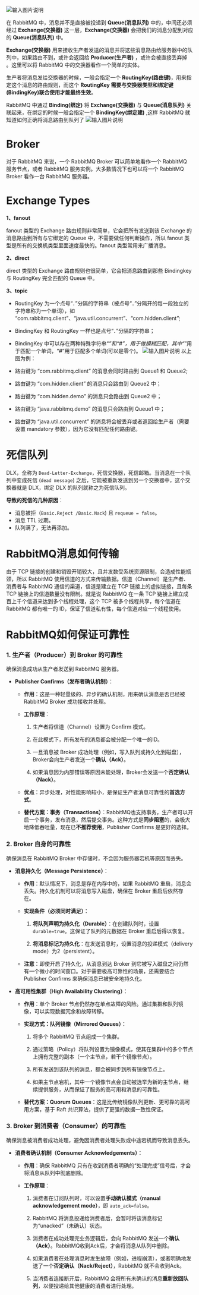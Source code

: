 ![输入图片说明](/imgs/2025-09-18/ED7VbMAbi1Xl8MTb.png)

在 RabbitMQ 中，消息并不是直接被投递到 **Queue(消息队列)** 中的，中间还必须经过 **Exchange(交换器)** 这一层，**Exchange(交换器)** 会把我们的消息分配到对应的 **Queue(消息队列)** 中。

**Exchange(交换器)** 用来接收生产者发送的消息并将这些消息路由给服务器中的队列中，如果路由不到，或许会返回给 **Producer(生产者)** ，或许会被直接丢弃掉 。这里可以将 RabbitMQ 中的交换器看作一个简单的实体。

生产者将消息发给交换器的时候，一般会指定一个 **RoutingKey(路由键)**，用来指定这个消息的路由规则，而这个 **RoutingKey 需要与交换器类型和绑定键(BindingKey)联合使用才能最终生效**。

RabbitMQ 中通过 **Binding(绑定)** 将 **Exchange(交换器)** 与 **Queue(消息队列)** 关联起来，在绑定的时候一般会指定一个 **BindingKey(绑定建)** ,这样 RabbitMQ 就知道如何正确将消息路由到队列了
![输入图片说明](/imgs/2025-09-18/CTTrYzcV3AVmjfAk.png)

# Broker
对于 RabbitMQ 来说，一个 RabbitMQ Broker 可以简单地看作一个 RabbitMQ 服务节点，或者 RabbitMQ 服务实例。大多数情况下也可以将一个 RabbitMQ Broker 看作一台 RabbitMQ 服务器。

# Exchange Types
**1、fanout**

fanout 类型的 Exchange 路由规则非常简单，它会把所有发送到该 Exchange 的消息路由到所有与它绑定的 Queue 中，不需要做任何判断操作，所以 fanout 类型是所有的交换机类型里面速度最快的。fanout 类型常用来广播消息。

**2、direct**

direct 类型的 Exchange 路由规则也很简单，它会把消息路由到那些 Bindingkey 与 RoutingKey 完全匹配的 Queue 中。

**3、topic**
-   RoutingKey 为一个点号“．”分隔的字符串（被点号“．”分隔开的每一段独立的字符串称为一个单词），如 “com.rabbitmq.client”、“java.util.concurrent”、“com.hidden.client”;
-   BindingKey 和 RoutingKey 一样也是点号“．”分隔的字符串；
-   BindingKey 中可以存在两种特殊字符串“*”和“#”，用于做模糊匹配，其中“*”用于匹配一个单词，“#”用于匹配多个单词(可以是零个)。
![输入图片说明](/imgs/2025-09-18/7NZBg7qRiagncMfr.png)
以上图为例：

-   路由键为 “com.rabbitmq.client” 的消息会同时路由到 Queue1 和 Queue2;
-   路由键为 “com.hidden.client” 的消息只会路由到 Queue2 中；
-   路由键为 “com.hidden.demo” 的消息只会路由到 Queue2 中；
-   路由键为 “java.rabbitmq.demo” 的消息只会路由到 Queue1 中；
-   路由键为 “java.util.concurrent” 的消息将会被丢弃或者返回给生产者（需要设置 mandatory 参数），因为它没有匹配任何路由键。

# 死信队列
DLX，全称为 `Dead-Letter-Exchange`，死信交换器，死信邮箱。当消息在一个队列中变成死信 (`dead message`) 之后，它能被重新发送到另一个交换器中，这个交换器就是 DLX，绑定 DLX 的队列就称之为死信队列。

**导致的死信的几种原因**：

-   消息被拒（`Basic.Reject /Basic.Nack`) 且 `requeue = false`。
-   消息 TTL 过期。
-   队列满了，无法再添加。

# RabbitMQ消息如何传输
由于 TCP 链接的创建和销毁开销较大，且并发数受系统资源限制，会造成性能瓶颈，所以 RabbitMQ 使用信道的方式来传输数据。信道（Channel）是生产者、消费者与 RabbitMQ 通信的渠道，信道是建立在 TCP 链接上的虚拟链接，且每条 TCP 链接上的信道数量没有限制。就是说 RabbitMQ 在一条 TCP 链接上建立成百上千个信道来达到多个线程处理，这个 TCP 被多个线程共享，每个信道在 RabbitMQ 都有唯一的 ID，保证了信道私有性，每个信道对应一个线程使用。

# RabbitMQ如何保证可靠性
### 1. 生产者（Producer）到 Broker 的可靠性

确保消息成功从生产者发送到 RabbitMQ 服务器。

-   **Publisher Confirms（发布者确认机制）**：
    
    -   **作用**：这是一种轻量级的、异步的确认机制，用来确认消息是否已经被 RabbitMQ Broker 成功接收并处理。
        
    -   **工作原理**：
        
        1.  生产者将信道（Channel）设置为 Confirm 模式。
            
        2.  在此模式下，所有发布的消息都会被分配一个唯一的ID。
            
        3.  一旦消息被 Broker 成功处理（例如，写入队列或持久化到磁盘），Broker会向生产者发送一个**确认（Ack）**。
            
        4.  如果消息因为内部错误等原因未能处理，Broker会发送一个**否定确认（Nack）**。
            
    -   **优点**：异步处理，对性能影响较小，是保证生产者消息可靠性的**首选方式**。
        
    -   **替代方案：事务（Transactions）**：RabbitMQ也支持事务，生产者可以开启一个事务，发布消息，然后提交事务。这种方式是**同步阻塞**的，会极大地降低吞吐量，现在已**不推荐使用**，Publisher Confirms 是更好的选择。
        

### 2. Broker 自身的可靠性

确保消息在 RabbitMQ Broker 中存储时，不会因为服务器宕机等原因而丢失。

-   **消息持久化（Message Persistence）**：
    
    -   **作用**：默认情况下，消息是存在内存中的，如果 RabbitMQ 重启，消息会丢失。持久化机制可以将消息写入磁盘，确保在 Broker 重启后依然存在。
        
    -   **实现条件（必须同时满足）**：
        
        1.  **将队列声明为持久化（Durable）**：在创建队列时，设置 `durable=true`。这保证了队列的元数据在 Broker 重启后得以恢复。
            
        2.  **将消息标记为持久化**：在发送消息时，设置消息的投递模式（delivery mode）为2（persistent）。
            
    -   **注意**：即使开启了持久化，从消息到达 Broker 到它被写入磁盘之间仍然有一个微小的时间窗口。对于需要极高可靠性的场景，还需要结合 Publisher Confirms 来确保消息已被安全地持久化。
        
-   **高可用性集群（High Availability Clustering）**：
    
    -   **作用**：单个 Broker 节点仍然存在单点故障的风险。通过集群和队列镜像，可以实现数据冗余和故障转移。
        
    -   **实现方式：队列镜像（Mirrored Queues）**：
        
        1.  将多个 RabbitMQ 节点组成一个集群。
            
        2.  通过策略（Policy）将队列设置为镜像模式，使其在集群中的多个节点上拥有完整的副本（一个主节点，若干个镜像节点）。
            
        3.  所有发送到该队列的消息，都会被同步到所有镜像节点上。
            
        4.  如果主节点宕机，其中一个镜像节点会自动被选举为新的主节点，继续提供服务，从而保证了服务的高可用和消息的可靠性。
            
    -   **替代方案：Quorum Queues**：这是比传统镜像队列更新、更可靠的高可用方案，基于 Raft 共识算法，提供了更强的数据一致性保证。
        

### 3. Broker 到消费者（Consumer）的可靠性

确保消息被消费者成功处理，避免因消费者处理失败或中途宕机而导致消息丢失。

-   **消费者确认机制（Consumer Acknowledgements）**：
    
    -   **作用**：确保 RabbitMQ 只有在收到消费者明确的“处理完成”信号后，才会将消息从队列中彻底删除。
        
    -   **工作原理**：
        
        1.  消费者在订阅队列时，可以设置**手动确认模式（manual acknowledgement mode）**，即 `auto_ack=false`。
            
        2.  RabbitMQ 将消息投递给消费者后，会暂时将该消息标记为“unacked”（未确认）状态。
            
        3.  消费者在成功处理完业务逻辑后，会向 RabbitMQ 发送一个**确认（Ack）**。RabbitMQ收到Ack后，才会将消息从队列中删除。
            
        4.  如果消费者在处理消息时发生故障（例如，进程崩溃），或者明确地发送了一个**否定确认（Nack/Reject）**，RabbitMQ 就不会收到Ack。
            
        5.  当消费者连接断开后，RabbitMQ 会将所有未确认的消息**重新放回队列**，以便投递给其他健康的消费者进行处理。
<!--stackedit_data:
eyJoaXN0b3J5IjpbLTI2ODMwOTY5NCwtMTY3NzI1MzY2OV19
-->